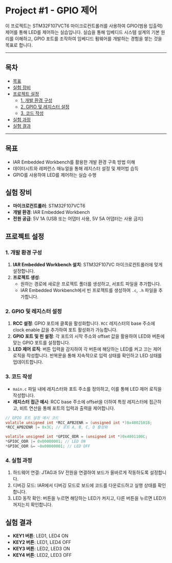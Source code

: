 # Project #1 - GPIO 제어

이 프로젝트는 STM32F107VCT6 마이크로컨트롤러를 사용하여 GPIO(범용 입출력) 제어를 통해 LED를 제어하는 실습입니다. 실습을 통해 임베디드 시스템 설계의 기본 원리를 이해하고, GPIO 포트를 조작하여 임베디드 펌웨어를 개발하는 경험을 쌓는 것을 목표로 합니다.

---

## 목차
- [목표](#목표)
- [실험 장비](#실험-장비)
- [프로젝트 설정](#프로젝트-설정)
  - [1. 개발 환경 구성](#1-개발-환경-구성)
  - [2. GPIO 및 레지스터 설정](#2-gpio-및-레지스터-설정)
  - [3. 코드 작성](#3-코드-작성)
- [실험 과정](#실험-과정)
- [실험 결과](#실험-결과)

---


## 목표
- IAR Embedded Workbench를 활용한 개발 환경 구축 방법 이해
- 데이터시트와 레퍼런스 매뉴얼을 통해 레지스터 설정 및 제어법 습득
- GPIO를 사용하여 LED를 제어하는 실습 수행

## 실험 장비
- **마이크로컨트롤러**: STM32F107VCT6
- **개발 환경**: IAR Embedded Workbench
- **전원 공급**: 5V 1A (USB 또는 어댑터 사용, 5V 5A 어댑터는 사용 금지)

## 프로젝트 설정

### 1. 개발 환경 구성
1. **IAR Embedded Workbench 설치**: STM32F107VC 마이크로컨트롤러에 맞게 설정합니다.
2. **프로젝트 생성**:
   - 원하는 경로에 새로운 프로젝트 폴더를 생성하고, 서포트 파일을 추가합니다.
   - IAR Embedded Workbench에서 빈 프로젝트를 생성하여 `.c`, `.h` 파일을 추가합니다.

### 2. GPIO 및 레지스터 설정
1. **RCC 설정**: GPIO 포트에 클록을 활성화합니다. `RCC` 레지스터의 base 주소에 clock enable 값을 추가하여 포트 활성화가 가능합니다.
2. **GPIO 포트 및 핀 설정**: 각 포트의 시작 주소와 offset 값을 활용하여 LED와 버튼에 맞는 GPIO 포트를 설정합니다.
3. **LED 제어 로직**: 버튼 입력을 감지하여 각 버튼에 해당하는 LED를 켜고 끄는 제어 로직을 작성합니다. 반복문을 통해 지속적으로 입력 상태를 확인하고 LED 상태를 업데이트합니다.

### 3. 코드 작성
- `main.c` 파일 내에 레지스터와 포트 주소를 정의하고, 이를 통해 LED 제어 로직을 작성합니다.
- **레지스터 접근 예시**: RCC base 주소에 offset을 더하여 특정 레지스터에 접근하고, 비트 연산을 통해 포트의 입력과 출력을 제어합니다.

```c
// GPIO 포트 설정 예시 코드
volatile unsigned int *RCC_APB2ENR = (unsigned int *)0x40021018;
*RCC_APB2ENR |= 0x3C; // 포트 A, B, C, D 활성화

volatile unsigned int *GPIOC_ODR = (unsigned int *)0x4001100C;
*GPIOC_ODR |= 0x00000001; // LED ON
*GPIOC_ODR &= ~0x00000001; // LED OFF
```

### 4. 실험 과정
1. 하드웨어 연결: JTAG과 5V 전원을 연결하여 보드가 올바르게 작동하도록 설정합니다.
2. 디버깅 모드: IAR에서 디버깅 모드로 보드에 코드를 다운로드하고 실행 상태를 확인합니다.
3. LED 동작 확인: 버튼을 누르면 해당하는 LED가 켜지고, 다른 버튼을 누르면 LED가 꺼지는지 확인합니다.

## 실험 결과
- **KEY1 버튼**: LED1, LED4 ON
- **KEY2 버튼**: LED1, LED4 OFF
- **KEY3 버튼**: LED2, LED3 ON
- **KEY4 버튼**: LED2, LED3 OFF

